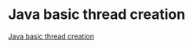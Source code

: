 # Java basic thread creation
[Java basic thread creation](https://aiwithcloud.com/2022/09/19/java_basic_thread_creation/)